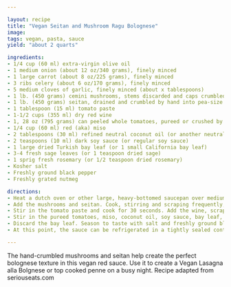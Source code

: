 ```yaml
---

layout: recipe
title: "Vegan Seitan and Mushroom Ragu Bolognese"
image:
tags: vegan, pasta, sauce
yield: "about 2 quarts"

ingredients:
- 1/4 cup (60 ml) extra-virgin olive oil
- 1 medium onion (about 12 oz/340 grams), finely minced
- 1 large carrot (about 8 oz/225 grams), finely minced
- 3 ribs celery (about 6 oz/170 grams), finely minced
- 5 medium cloves of garlic, finely minced (about x tablespoons)
- 1 lb. (450 grams) cemini mushrooms, stems discarded and caps crumbled by hand into pea-size morsels
- 1 lb. (450 grams) seitan, drained and crumbled by hand into pea-size morsels
- 1 tablespoon (15 ml) tomato paste
- 1-1/2 cups (355 ml) dry red wine
- 1, 28 oz (795 grams) can peeled whole tomatoes, pureed or crushed by hand
- 1/4 cup (60 ml) red (aka) miso
- 2 tablespoons (30 ml) refined neutral coconut oil (or another neutral oil like canola, safflower or peanut)
- 2 teaspoons (10 ml) dark soy sauce (or regular soy sauce)
- 1 large dried Turkish bay leaf (or 1 small California bay leaf)
- 3-4 fresh sage leaves (or 1 teaspoon dried sage)
- 1 sprig fresh rosemary (or 1/2 teaspoon dried rosemary)
- Kosher salt
- Freshly ground black pepper
- Freshly grated nutmeg

directions:
- Heat a dutch oven or other large, heavy-bottomed saucepan over medium-high heat. When the pan is hot, add the olive oil. Heat until shimmering. Add the onion, carrot, and celery. Cook, stirring and scraping frequently, until the onion is just beginning to turn golden, about 7 minutes. Add the garlic and cook until fragrant, about 1 minute more.
- Add the mushrooms and seitan. Cook, stirring and scraping frequently, until the water in the mushrooms and seitan evaporates and a light brown film begins to develop on the bottom of the pot, about x minutes.
- Stir in the tomato paste and cook for 30 seconds. Add the wine, scraping up any browned bits from the bottom of the pot, and bring to a boil. Reduce the heat and simmer until the wine has nearly evaporated and no longer smells of alcohol, about 5 minutes.
- Stir in the pureed tomatoes, miso, coconut oil, soy sauce, bay leaf, sage, and rosemary. Bring the mixture back to a simmer and cook until the sauce has reduced and thickened, about 30 minutes.
- Discard the bay leaf. Season to taste with salt and freshly ground black pepper. Stir in a few scrapings of nutmeg.
- At this point, the sauce can be refrigerated in a tightly sealed container for about a week or frozen for up to 3 months. Reheat before proceeding to make Vegan Lasagna alla Bolognese.

---
```


The hand-crumbled mushrooms and seitan help create the perfect bolognese texture in this vegan red sauce. Use it to create a Vegan Lasagna alla Bolgnese or top cooked penne on a busy night. Recipe adapted from seriouseats.com
